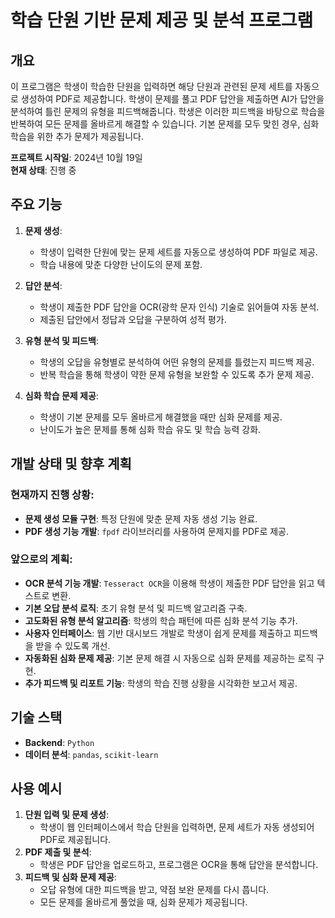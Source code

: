 # 학습 단원 기반 문제 제공 및 분석 프로그램

## 개요
이 프로그램은 학생이 학습한 단원을 입력하면 해당 단원과 관련된 문제 세트를 자동으로 생성하여 PDF로 제공합니다. 학생이 문제를 풀고 PDF 답안을 제출하면 AI가 답안을 분석하여 틀린 문제의 유형을 피드백해줍니다. 학생은 이러한 피드백을 바탕으로 학습을 반복하여 모든 문제를 올바르게 해결할 수 있습니다. 기본 문제를 모두 맞힌 경우, 심화 학습을 위한 추가 문제가 제공됩니다.

**프로젝트 시작일**: 2024년 10월 19일  
**현재 상태**: 진행 중

## 주요 기능
1. **문제 생성**: 
   - 학생이 입력한 단원에 맞는 문제 세트를 자동으로 생성하여 PDF 파일로 제공.
   - 학습 내용에 맞춘 다양한 난이도의 문제 포함.

2. **답안 분석**:
   - 학생이 제출한 PDF 답안을 OCR(광학 문자 인식) 기술로 읽어들여 자동 분석.
   - 제출된 답안에서 정답과 오답을 구분하여 성적 평가.

3. **유형 분석 및 피드백**:
   - 학생의 오답을 유형별로 분석하여 어떤 유형의 문제를 틀렸는지 피드백 제공.
   - 반복 학습을 통해 학생이 약한 문제 유형을 보완할 수 있도록 추가 문제 제공.

4. **심화 학습 문제 제공**:
   - 학생이 기본 문제를 모두 올바르게 해결했을 때만 심화 문제를 제공.
   - 난이도가 높은 문제를 통해 심화 학습 유도 및 학습 능력 강화.

## 개발 상태 및 향후 계획
### 현재까지 진행 상황:
- **문제 생성 모듈 구현**: 특정 단원에 맞춘 문제 자동 생성 기능 완료.
- **PDF 생성 기능 개발**: `fpdf` 라이브러리를 사용하여 문제지를 PDF로 제공.

### 앞으로의 계획:
- **OCR 분석 기능 개발**: `Tesseract OCR`을 이용해 학생이 제출한 PDF 답안을 읽고 텍스트로 변환.
- **기본 오답 분석 로직**: 초기 유형 분석 및 피드백 알고리즘 구축.
- **고도화된 유형 분석 알고리즘**: 학생의 학습 패턴에 따른 심화 분석 기능 추가.
- **사용자 인터페이스**: 웹 기반 대시보드 개발로 학생이 쉽게 문제를 제출하고 피드백을 받을 수 있도록 개선.
- **자동화된 심화 문제 제공**: 기본 문제 해결 시 자동으로 심화 문제를 제공하는 로직 구현.
- **추가 피드백 및 리포트 기능**: 학생의 학습 진행 상황을 시각화한 보고서 제공.

## 기술 스택
- **Backend**: `Python`
- **데이터 분석**: `pandas`, `scikit-learn`


## 사용 예시
1. **단원 입력 및 문제 생성**:
   - 학생이 웹 인터페이스에서 학습 단원을 입력하면, 문제 세트가 자동 생성되어 PDF로 제공됩니다.
2. **PDF 제출 및 분석**:
   - 학생은 PDF 답안을 업로드하고, 프로그램은 OCR을 통해 답안을 분석합니다.
3. **피드백 및 심화 문제 제공**:
   - 오답 유형에 대한 피드백을 받고, 약점 보완 문제를 다시 풉니다.
   - 모든 문제를 올바르게 풀었을 때, 심화 문제가 제공됩니다.
